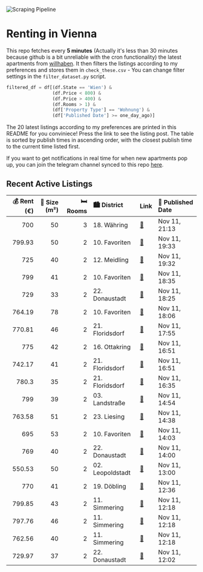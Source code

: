 ![Scraping Pipeline](https://github.com/AthomsG/renting-in-vienna/actions/workflows/run_pipeline.yml/badge.svg)


# Renting in Vienna

This repo fetches every **5 minutes** (Actually it's less than 30 minutes because github is a bit unreliable with the cron functionality) the latest apartments from [willhaben](https://www.willhaben.at/).
It then filters the listings according to my preferences and stores them in `check_these.csv` - You can change filter settings in the `filter_dataset.py` script.

```python
filtered_df = df[(df.State == 'Wien') & 
                 (df.Price < 800) &
                 (df.Price > 400) &
                 (df.Rooms > 1) &
                 (df['Property Type'] == 'Wohnung') &
                 (df['Published Date'] >= one_day_ago)]
```

The 20 latest listings according to my preferences are printed in this README for you conviniece! Press the link to see the listing post.
The table is sorted by publish times in ascending order, with the closest publish time to the current time listed first.

If you want to get notifications in real time for when new apartments pop up, you can join the telegram channel synced to this repo [here](https://t.me/+1HPAYOf5BSsyNTlk).

## Recent Active Listings

|   💰 Rent (€) |   📏 Size (m²) |   🛏️ Rooms | 🏙️ District      | Link                                                                                                                                                                                                              | 📅 Published Date   |
|-------------:|--------------:|-----------:|:-----------------|:------------------------------------------------------------------------------------------------------------------------------------------------------------------------------------------------------------------|:-------------------|
|       700    |            50 |          3 | 18. Währing      | [🔗](https://www.willhaben.at/iad/immobilien/d/mietwohnungen/wien/wien-1180-w%C3%A4hring/provisionsfrei---wg-wohnung-f%C3%BCr-2-studierende-n%C3%A4he-akh-teilm%C3%B6bliert-ab-februar-2025-1536648071/)           | Nov 11, 21:13      |
|       799.93 |            50 |          2 | 10. Favoriten    | [🔗](https://www.willhaben.at/iad/immobilien/d/mietwohnungen/wien/wien-1100-favoriten/charmante-2-zimmer-wohnung-mit-balkon/loggia-in-sehr-guter-lage---garage-optional-1003011831/)                               | Nov 11, 19:33      |
|       725    |            40 |          2 | 12. Meidling     | [🔗](https://www.willhaben.at/iad/immobilien/d/mietwohnungen/wien/wien-1120-meidling/neubau-ab-01.02.-beziehbar:-sch%C3%B6ne-2-zimmerwohnung-mit-loggia-im-3.-og-2055199338/)                                      | Nov 11, 19:32      |
|       799    |            41 |          2 | 10. Favoriten    | [🔗](https://www.willhaben.at/iad/immobilien/d/mietwohnungen/wien/wien-1100-favoriten/2-zimmer-wohnung-mit-blick-auf-den-stephansdom---ab-15.12.2024-beziehbar%21-1125235828/)                                     | Nov 11, 18:35      |
|       729    |            33 |          2 | 22. Donaustadt   | [🔗](https://www.willhaben.at/iad/immobilien/d/mietwohnungen/wien/wien-1220-donaustadt/exklusives-wohnen-in-stadlau---erzherzog-karl-stra%C3%9Fe-bahnhof-und-u2-stadlau-in-wenigen-gehminuten%21-893880866/)       | Nov 11, 18:25      |
|       764.19 |            78 |          2 | 10. Favoriten    | [🔗](https://www.willhaben.at/iad/immobilien/d/mietwohnungen/wien/wien-1100-favoriten/sch%C3%B6ne-2-zimmerwohnung-unbefristet-zu-mieten-1998459356/)                                                               | Nov 11, 18:06      |
|       770.81 |            46 |          2 | 21. Floridsdorf  | [🔗](https://www.willhaben.at/iad/immobilien/d/mietwohnungen/wien/wien-1210-floridsdorf/wohnen-in-floridsdorf---2-zimmer-wohnung-mit-garagenplatz-n%C3%A4he-shopping-city-nord-&-klink-floridsdorf-1916762784/)    | Nov 11, 17:55      |
|       775    |            42 |          2 | 16. Ottakring    | [🔗](https://www.willhaben.at/iad/immobilien/d/mietwohnungen/wien/wien-1160-ottakring/%2Aprovisionsfrei%2A-sch%C3%B6ne-lichtdurchflutete-2-zimmer-wohnung-1569081927/)                                             | Nov 11, 16:51      |
|       742.17 |            41 |          2 | 21. Floridsdorf  | [🔗](https://www.willhaben.at/iad/immobilien/d/mietwohnungen/wien/wien-1210-floridsdorf/gepflegte-studentenwohnungen-mit-einbauk%C3%BCche-in-1210-zu-mieten-1764666987/)                                           | Nov 11, 16:51      |
|       780.3  |            35 |          2 | 21. Floridsdorf  | [🔗](https://www.willhaben.at/iad/immobilien/d/mietwohnungen/wien/wien-1210-floridsdorf/singlehit-in-1210-wien-zu-mieten-1946913358/)                                                                              | Nov 11, 16:35      |
|       799    |            39 |          2 | 03. Landstraße   | [🔗](https://www.willhaben.at/iad/immobilien/d/mietwohnungen/wien/wien-1030-landstra%C3%9Fe/rennweg:-ruhige-hofseitige-zweizimmerwohnung-in-sehr-zentraler-lage-1434298105/)                                       | Nov 11, 14:54      |
|       763.58 |            51 |          2 | 23. Liesing      | [🔗](https://www.willhaben.at/iad/immobilien/d/mietwohnungen/wien/wien-1230-liesing/sanierte-2-zimmerwohnung-in-rodaun-1765009507/)                                                                                | Nov 11, 14:38      |
|       695    |            53 |          2 | 10. Favoriten    | [🔗](https://www.willhaben.at/iad/immobilien/d/mietwohnungen/wien/wien-1100-favoriten/2-zimmer-wohnung-am-columbusplatz---n%C3%A4he-hauptbahnhof-und-u1-keplerplatz-2103889381/)                                   | Nov 11, 14:03      |
|       769    |            40 |          2 | 22. Donaustadt   | [🔗](https://www.willhaben.at/iad/immobilien/d/mietwohnungen/wien/wien-1220-donaustadt/1220-wien---kirschbl%C3%BCtenpark---u1-n%C3%A4he---hofseitige-gepflegte-balkonwohnung---ab-1.02.2025-1348008516/)           | Nov 11, 14:00      |
|       550.53 |            50 |          2 | 02. Leopoldstadt | [🔗](https://www.willhaben.at/iad/immobilien/d/mietwohnungen/wien/wien-1020-leopoldstadt/%2B%2B%2B-wiener-wohnen-vms-31.10.2024-direktvergabe-2-zimmer-gemeindewohnung-2.-bezirk-direkt-am-donaukanal-1085693727/) | Nov 11, 13:00      |
|       770    |            41 |          2 | 19. Döbling      | [🔗](https://www.willhaben.at/iad/immobilien/d/mietwohnungen/wien/wien-1190-d%C3%B6bling/studioappartement-im-souterrain-814302408/)                                                                               | Nov 11, 12:36      |
|       799.85 |            43 |          2 | 11. Simmering    | [🔗](https://www.willhaben.at/iad/immobilien/d/mietwohnungen/wien/wien-1110-simmering/ina---wohnanlage-am-leberberg-:-top-a3-41-776704156/)                                                                        | Nov 11, 12:18      |
|       797.76 |            46 |          2 | 11. Simmering    | [🔗](https://www.willhaben.at/iad/immobilien/d/mietwohnungen/wien/wien-1110-simmering/ina---wohnanlage-am-leberberg-:-top-a4-39-1306355823/)                                                                       | Nov 11, 12:18      |
|       762.56 |            40 |          2 | 11. Simmering    | [🔗](https://www.willhaben.at/iad/immobilien/d/mietwohnungen/wien/wien-1110-simmering/ina---sonnige-wohnung-mit-loggia/balkon-:-top-a3-39-1499881145/)                                                             | Nov 11, 12:18      |
|       729.97 |            37 |          2 | 22. Donaustadt   | [🔗](https://www.willhaben.at/iad/immobilien/d/mietwohnungen/wien/wien-1220-donaustadt/esslingliving---ihr-neues-zuhause:-gek%C3%BChlte-2-zimmer-wohnung-mit-terrasse-%7C-ausgezeichnete-anbindung-1679703444/)    | Nov 11, 12:02      |
